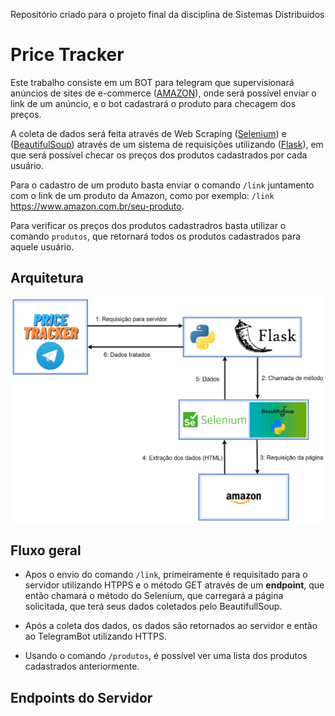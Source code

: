 Repositório criado para o projeto final da disciplina de Sistemas Distribuidos

# Price Tracker

Este trabalho consiste em um BOT para telegram que supervisionará anúncios de sites de e-commerce ([AMAZON](https://www.amazon.com.br/ref=nav_logo)), onde será possível enviar o link de um anúncio, e o bot cadastrará o produto para checagem dos preços.

A coleta de dados será feita através de Web Scraping ([Selenium](https://www.selenium.dev/)) e ([BeautifulSoup](https://beautiful-soup-4.readthedocs.io/en/latest/)) através de um sistema de requisições utilizando ([Flask](https://flask.palletsprojects.com/en/2.2.x/)), em que será possível checar os preços dos produtos cadastrados por cada usuário.

Para o cadastro de um produto basta enviar o comando `/link` juntamento com o link de um produto da Amazon, como por exemplo: `/link` https://www.amazon.com.br/seu-produto.

Para verificar os preços dos produtos cadastradros basta utilizar o comando `produtos`, que retornará todos os produtos cadastrados para aquele usuário.

## Arquitetura

![priceTracker.png](imagens/priceTracker.png)

## Fluxo geral

* Apos o envio do comando `/link`, primeiramente é requisitado para o servidor utilizando HTPPS e o método GET através de um __endpoint__, que então chamará o método do Selenium, que carregará a página solicitada, que terá seus dados coletados pelo BeautifullSoup.

* Após a coleta dos dados, os dados são retornados ao servidor e então ao TelegramBot utilizando HTTPS.

* Usando o comando `/produtos`, é possível ver uma lista dos produtos cadastrados anteriormente.

## Endpoints do Servidor
